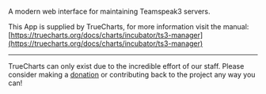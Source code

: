 A modern web interface for maintaining Teamspeak3 servers.

This App is supplied by TrueCharts, for more information visit the manual: [https://truecharts.org/docs/charts/incubator/ts3-manager](https://truecharts.org/docs/charts/incubator/ts3-manager)

---

TrueCharts can only exist due to the incredible effort of our staff.
Please consider making a [donation](https://truecharts.org/docs/about/sponsor) or contributing back to the project any way you can!
